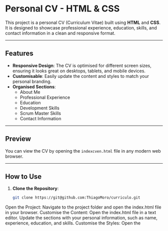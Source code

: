 # Personal CV - HTML & CSS

This project is a personal CV (Curriculum Vitae) built using **HTML** and **CSS**. It is designed to showcase professional experience, education, skills, and contact information in a clean and responsive format.

---

## Features

- **Responsive Design**: The CV is optimised for different screen sizes, ensuring it looks great on desktops, tablets, and mobile devices.
- **Customisable**: Easily update the content and styles to match your personal branding.
- **Organised Sections**:
  - About Me
  - Professional Experience
  - Education
  - Development Skills
  - Scrum Master Skills
  - Contact Information

---

## Preview

You can view the CV by opening the `indexcven.html` file in any modern web browser.

---

## How to Use

1. **Clone the Repository**:
   ```bash
   git clone https://git@github.com:ThiagoMoro/curriculo.git
Open the Project:
Navigate to the project folder and open the index.html file in your browser.
Customise the Content:
Open the index.html file in a text editor.
Update the sections with your personal information, such as name, experience, education, and skills.
Customise the Styles:
Open the <style> section in the index.html file or create a separate style.css file.
Modify colours, fonts, or layout to match your personal branding.
Project Structure
plaintext
Copy 
.
├── index.html   # Main HTML file containing the CV structure
└── README.md    # Documentation for the project
Sections Overview
1. About Me
A brief introduction highlighting your professional background, expertise, and goals.

2. Professional Experience
Details of your work history, including roles, responsibilities, and achievements.

3. Education
Information about your academic background and certifications.

4. Development Skills
A list of technical skills relevant to web development, such as HTML, CSS, JavaScript, ReactJS, and NodeJS.

5. Scrum Master Skills
Skills related to Agile methodologies, including Scrum, Kanban, and SAFe.

6. Contact Information
Your email, phone number, and LinkedIn profile for professional connections.

Technologies Used
HTML: For structuring the content.
CSS: For styling and layout.
Customisation Tips
Add More Sections: If you need additional sections (e.g., Projects, Awards), simply copy the structure of an existing section and modify it.
Use External CSS: For better organisation, move the <style> section to a separate style.css file.
Host Online: Deploy your CV using platforms like GitHub Pages, Netlify, or Vercel.
Example Deployment
You can deploy this CV online to share it with potential employers or clients. For example:

GitHub Pages: https://your-username.github.io/your-repo-name
Netlify: https://your-custom-domain.netlify.app
License
This project is open-source and available under the MIT License.

Feel free to fork this project and adapt it to your needs. If you have any questions or suggestions, feel free to reach out!


### O que foi corrigido:
- Todo o conteúdo está dentro do formato Markdown, sem sair do código.
- As listas e blocos de código estão devidamente formatados.
- Links e exemplos foram mantidos no padrão Markdown.

Agora você pode copiar e colar diretamente no seu arquivo `README.md`. Se precisar de mais ajustes, é só avisar! 😊
